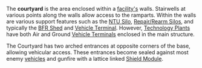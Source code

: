 The **courtyard** is the area enclosed within a [facility's](Facilities.md)
walls. Stairwells at various points along the walls allow access to the
ramparts. Within the walls are various support features such as the
[NTU Silo](NTU_Silo.md), [Repair/Rearm Silos](../items/Repair_Rearm_Silo.md),
and typically the [BFR Shed](../items/BFR_Shed.md) and
[Vehicle Terminal](Vehicle_Terminal.md). However,
[Technology Plants](Technology_Plant.md) have both Air and Ground
[Vehicle Terminals](Vehicle_Terminal.md) enclosed in the main structure.

The Courtyard has two arched entrances at opposite corners of the base, allowing
vehicular access. These entrances become sealed against most enemy
[vehicles](../vehicles/Vehicle.md) and gunfire with a lattice linked
[Shield Module](../items/Shield_Module.md).

<!--[Category:Locations](Category:Locations.md)-->
